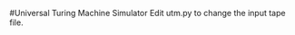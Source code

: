 #Universal Turing Machine Simulator
Edit utm.py to change the input tape file.
```python3 utm/utm.py